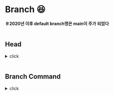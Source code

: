 # Branch :laughing:

**＃2020년 이후 default branch명은 main이 주가 되었다**
<br>
<br>

## Head
<details>
<summary>click</summary>
<div markdown="1">       
  
<br>
Head는 현재 작업중인 branch의 포인터로,
<br>
A라는 새로운 branch를 만들고 Head가 A에 위치하면 모든 작업은 그 branch에만 영향을 미친다

</div>
</details>

<br>

## Branch Command

<details>
<summary>click</summary>
<div markdown="1">       
  
<br>
git branch : 

</div>
</details>

<br>





